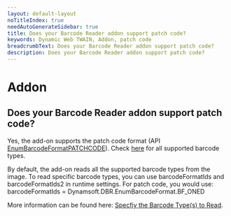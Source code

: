 ```yaml
---
layout: default-layout
noTitleIndex: true
needAutoGenerateSidebar: true
title: Does your Barcode Reader addon support patch code?
keywords: Dynamic Web TWAIN, Addon, patch code
breadcrumbText: Does your Barcode Reader addon support patch code?
description: Does your Barcode Reader addon support patch code?
---
```


# Addon

## Does your Barcode Reader addon support patch code?

Yes, the add-on supports the patch code format (API <a href="https://www.dynamsoft.com/barcode-reader/parameters/enum/format-enums.html" target="_blank">EnumBarcodeFormatPATCHCODE</a>).
Check <a href="https://www.dynamsoft.com/barcode-reader/features/#Supported-Barcode-Types" target="_blank">here</a> for all supported barcode types.

By default, the add-on reads all the supported barcode types from the image. To read specific barcode types, you can use barcodeFormatIds and barcodeFormatIds2 in runtime settings. For patch code, you would use:
barcodeFormatIds = Dynamsoft.DBR.EnumBarcodeFormat.BF_ONED

More information can be found here: <a href="/web-twain/docs/extended-usage/barcode-processing.html#specify-the-barcode-types-to-read" target="_blank">Specfiy the Barcode Type(s) to Read</a>.
